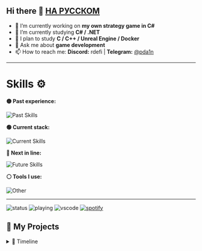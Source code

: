 ## Hi there 👋 [НА РУССКОМ](README.md)

- 🔭 I’m currently working on **my own strategy game in C#**
- 🌱 I’m currently studying **C# / .NET**
- 🎯 I plan to study **C / C++ / Unreal Engine / Docker**
- 💬 Ask me about **game development**
- 📫 How to reach me: **Discord:** rdefi | **Telegram:** [@pda1n](https://t.me/pda1n)

---

# Skills ⚙️

**🟡 Past experience:**

![Past Skills](https://skillicons.dev/icons?i=py,ts,bots,nodejs,androidstudio,unity,godot,sqlite,postgres,qt)

**🟢 Current stack:**

![Current Skills](https://skillicons.dev/icons?i=cs,dotnet)

**🔵 Next in line:**

![Future Skills](https://skillicons.dev/icons?i=c,cpp,unreal,docker)

**⚪ Tools I use:**

![Other](https://skillicons.dev/icons?i=windows,vscode,discord)

---

![status](https://nocache.advaith.workers.dev?url=https://img.shields.io/endpoint?url=https://dev.discordprofiles.me/api/badge/status/759115035594457098?simple=true)
![playing](https://nocache.advaith.workers.dev?url=https://img.shields.io/endpoint?url=https://dev.discordprofiles.me/api/badge/playing/759115035594457098)
![vscode](https://nocache.advaith.workers.dev?url=https://img.shields.io/endpoint?url=https://dev.discordprofiles.me/api/badge/vscode/759115035594457098)
[![spotify](https://nocache.advaith.workers.dev?url=https://img.shields.io/endpoint?url=https://dev.discordprofiles.me/api/badge/spotify/759115035594457098)](https://dev.discordprofiles.me/openspotify/759115035594457098)

## 🚀 My Projects

<details>
  <summary>📜 Timeline</summary>

1. [**CucumberBot**](https://github.com/DaniilP25/CucumberBot) *(May – Aug 2022)*  
   Discord bot in **Python**, my first serious project.  
   Connected **90 communities** and **3K unique users**.  
   Gained experience and valuable contacts 🙌  
   ⚠️ Currently not working, needs fixes  

---

2. [**MorseLang**](https://github.com/DaniilP25/MorseLang) *(Feb 2023)*  
   Pseudo programming language in **Python**.  
   Just for fun  
   ✅ Works  

---

3. [**CucumberMsg (old)**](https://github.com/DaniilP25/CucumberMsg-old) *(Apr 2023)*  
   Attempt to create a messenger: simple frontend, backend on **Flask**  
   ⚠️ Not sure if it works  

---

4. [**DoubleN**](https://github.com/DaniilP25/DoubleN) *(Jul – Aug 2023)*  
   Platformer game in **Unity**: menu with music and GIF intro, custom physics (a bit weird 😅), purely fun project  
   ✅ Works  

---

5. [**invert**](https://github.com/DaniilP25/invert) *(Jan 2024)*  
   Parody of **Geometry Dash**, custom physics implemented  
   ⚠️ Not sure if it works  

---

6. [**Racing-game**](https://github.com/DaniilP25/Racing-game) *(Jun 2024)*  
   Simple retro-style racing game in **Python**, made for a course  
   ✅ Works  

---

7. [**Todo-App**](https://github.com/DaniilP25/Todo-App) *(Jan 2025)*  
   Minimalist ToDo app, made for a course  
   ✅ Works  

---

8. [**FedyxBot**](https://github.com/DaniilP25/FedyxBot) *(Apr 2025)*  
   Telegram bot in **TypeScript (grammy)**: create suggestions, send messages to group and back, 3 buttons under message: block, unblock, delete  
   ✅ Works  

---

9. [**ccmbrmsg**](https://github.com/DaniilP25/ccmbrmsg) *(May 2025)*  
   New attempt to create a messenger: frontend **React + Vite**, backend **Express.js**. Stuck on login panel, but it turned out good 🙂  
   ⚠️ Works?  

---

💡 Other projects:  
- Discord bots (pycord, discord.js, etc.)  
- Music player  
- Many projects lost forever… Press **F**! 🪦

---

Feel free to fork any project or send pull requests :)  
Thanks for reading till the end. Have a great day!

</details>
